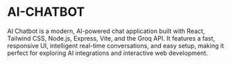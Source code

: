 # AI-CHATBOT
AI Chatbot is a modern, AI-powered chat application built with React, Tailwind CSS, Node.js, Express, Vite, and the Groq API. It features a fast, responsive UI, intelligent real-time conversations, and easy setup, making it perfect for exploring AI integrations and interactive web development.
